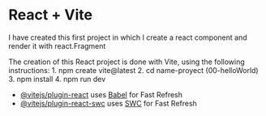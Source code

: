 # React + Vite

I have created this first project in which I create a react component and render it with react.Fragment

The creation of this React project is done with Vite, using the following instructions:
    1. npm create vite@latest
    2. cd name-proyect (00-helloWorld)
    3. npm install
    4. npm run dev

- [@vitejs/plugin-react](https://github.com/vitejs/vite-plugin-react/blob/main/packages/plugin-react/README.md) uses [Babel](https://babeljs.io/) for Fast Refresh
- [@vitejs/plugin-react-swc](https://github.com/vitejs/vite-plugin-react-swc) uses [SWC](https://swc.rs/) for Fast Refresh
